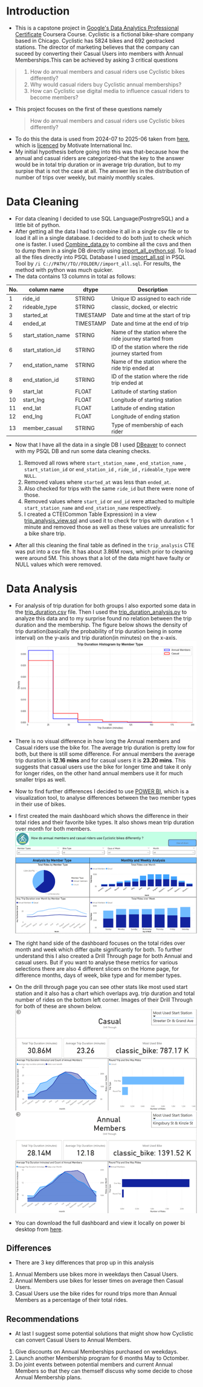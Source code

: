 # Introduction
- This is a capstone project in [Google's Data Analytics Professional Certificate](https://www.coursera.org/professional-certificates/google-data-analytics) Coursera Course. Cyclistic is a fictional bike-share company based in Chicago. Cyclistic has 5824 bikes and 692 geotracked stations. The director of marketing believes that the company can suceed by converting their Casual Users into members with Annual Memberships.This can be achieved by asking 3 critical questions 
> 1. How do annual members and casual riders use Cyclistic bikes differently? 
> 2. Why would casual riders buy Cyclistic annual memberships? 
> 3. How can Cyclistic use digital media to influence casual riders to become members?
- This project focuses on the first of these questions namely 
  > How do annual members and casual riders use Cyclistic bikes differently? 
- To do this the data is used from 2024-07 to 2025-06 taken from [here](https://divvy-tripdata.s3.amazonaws.com/index.html), which is [licenced](https://divvybikes.com/data-license-agreement) by Motivate International Inc. 
- My initial hypothesis before going into this was that-because how the annual and casual riders are categorized-that the key to the answer would be in total trip duration or in average trip duration, but to my surpise that is not the case at all. The answer lies in the distribution of number of trips over weekly, but mainly monthly scales. 
# Data Cleaning
- For data cleaning I decided to use SQL Language(PostrgreSQL) and a little bit of python. 
- After getting all the data I had to combine it all in a single csv file or to load it all in a single database. I decided to do both just to check which one is faster. I used [Combine_data.py](Data/Combine_data.py) to combine all the csvs and then to dump them in a single DB directly using [import_all_python.sql](Data/import_all_python.sql). To load all the files directly into PSQL Database I used [import_all.sql](Data/import_all.sql) in PSQL Tool by `/i C://PATH//TO//FOLDER//import_all.sql`. For results, the method with python was much quicker. 
- The data contains 13 columns in total as follows:

| No. | column name        | dtype     | Description                                             |
| --- | ------------------ | --------- | ------------------------------------------------------- |
| 1   | ride_id            | STRING    | Unique ID assigned to each ride                         |
| 2   | rideable_type      | STRING    | classic, docked, or electric                            |
| 3   | started_at         | TIMESTAMP | Date and time at the start of trip                      |
| 4   | ended_at           | TIMESTAMP | Date and time at the end of trip                        |
| 5   | start_station_name | STRING    | Name of the station where the ride journey started from |
| 6   | start_station_id   | STRING    | ID of the station where the ride journey started from   |
| 7   | end_station_name   | STRING    | Name of the station where the ride trip ended at        |
| 8   | end_station_id     | STRING    | ID of the station where the ride trip ended at          |
| 9   | start_lat          | FLOAT     | Latitude of starting station                            |
| 10  | start_lng          | FLOAT     | Longitude of starting station                           |
| 11  | end_lat            | FLOAT     | Latitude of ending station                              |
| 12  | end_lng            | FLOAT     | Longitude of ending station                             |
| 13  | member_casual      | STRING    | Type of membership of each rider                        |


- Now that I have all the data in a single DB I used [DBeaver](https://dbeaver.io/download/) to connect with my PSQL DB and run some data cleaning checks.

    1. Removed all rows where `start_station_name` , `end_station_name` , `start_station_id` or `end_station_id` , `ride_id` , `rideable_type` were `NULL`.
    2. Removed values where `started_at` was less than `ended_at`.
    3. Also checked for trips with the same `ride_id` but there were none of those.
    4. Removed values where `start_id` or `end_id` were attached to multiple `start_station_name` and `end_station_name` respectively. 
    5. I created a CTE(Common Table Expression) in a view [trip_analysis_view.sql](trip_analysis_view.sql) and used it to check for trips with duration < 1 minute and removed those as well as these values are unrealistic for a bike share trip. 
- After all this cleaning the final table as defined in the `trip_analysis` CTE was put into a csv file. It has about 3.86M rows, which prior to cleaning were around 5M. This shows that a lot of the data might have faulty or NULL values which were removed.
# Data Analysis
- For analysis of trip duration for both groups I also exported some data in the [trip_duration.csv](Data/trip_duration.csv) file. Then I used the [trip_duration_analysis.py](trip_duration_analysis.py) to analyze this data and to my surprise found no relation between the trip duration and the membership. The figure below shows the density of trip duration(basically the probability of trip duration being in some interval) on the y-axis and trip duration(in minutes) on the x-axis. 
![Trip Duration Density Hist](images/Trip_Duration_Hist.png)

- There is no visual difference in how long the Annual members and Casual riders use the bike for. The average trip duration is pretty low for both, but there is still some difference. For annual members the average trip duration is **12.16 mins** and for casual users it is **23.20 mins**. This suggests that casual users use the bike for longer time and take it only for longer rides, on the other hand annual members use it for much smaller trips as well. 
- Now to find further differences I decided to use [POWER BI](https://www.microsoft.com/en-us/download/details.aspx?id=58494), which is a visualization tool, to analyse differences between the two member types in their use of bikes. 
- I first created the main dashboard which shows the difference in their total rides and their favorite bike types. It also shows mean trip duration over month for both members. 
![Main_Dashboard](images/Main_Dashboard.png) 

- The right hand side of the dashboard focuses on the total rides over month and week which differ quite significantly for both. To further understand this I also created a Drill Through page for both Annual and casual users. But if you want to analyse these metrics for various selections there are also 4 different slicers on the Home page, for difference months, days of week, bike type and for member types. 
- On the drill through page you can see other stats like most used start station and it also has a chart which overlaps avg. trip duration and total number of rides on the bottom left corner. Images of their Drill Through for both of these are shown below.
![Casuals_Drill_Through](images/Casuals_Drill_Through.png)
![Annual_Members_Drill_Through](images/Annual_Members_Drill_Through.png)
- You can download the full dashboard and view it locally on power bi desktop from [here](Dashboard.pbix).

## Differences

- There are 3 key differences that prop up in this analysis 

1. Annual Members use bikes more in weekdays then Casual Users. 
2. Annual Members use bikes for lesser times on average then Casual Users. 
3. Casual Users use the bike rides for round trips more than Annual Members as a percentage of their total rides.

## Recommendations

- At last I suggest some potential solutions that might show how Cyclistic can convert Casual Users to Annual Members. 

1. Give discounts on Annual Memberships purchased on weekdays. 
2. Launch another Membership program for 6 months May to Octomber. 
3. Do joint events between potential members and current Annual Members so that they can themself discuss why some decide to chose Annual Membership plans.